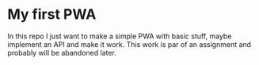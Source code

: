 # My first PWA
In this repo I just want to make a simple PWA with basic stuff, maybe implement an API and make it work. This work is par of an assignment and probably will be abandoned later.